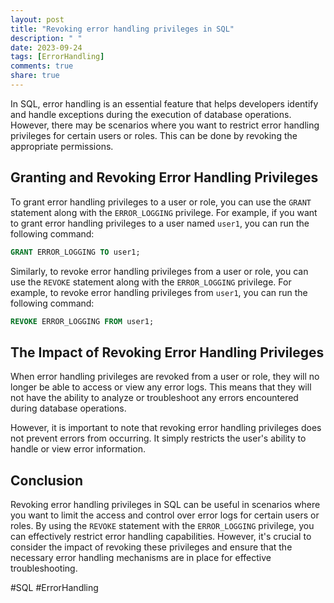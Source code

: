 ```yaml
---
layout: post
title: "Revoking error handling privileges in SQL"
description: " "
date: 2023-09-24
tags: [ErrorHandling]
comments: true
share: true
---
```


In SQL, error handling is an essential feature that helps developers identify and handle exceptions during the execution of database operations. However, there may be scenarios where you want to restrict error handling privileges for certain users or roles. This can be done by revoking the appropriate permissions.

## Granting and Revoking Error Handling Privileges

To grant error handling privileges to a user or role, you can use the `GRANT` statement along with the `ERROR_LOGGING` privilege. For example, if you want to grant error handling privileges to a user named `user1`, you can run the following command:

```sql
GRANT ERROR_LOGGING TO user1;
```

Similarly, to revoke error handling privileges from a user or role, you can use the `REVOKE` statement along with the `ERROR_LOGGING` privilege. For example, to revoke error handling privileges from `user1`, you can run the following command:

```sql
REVOKE ERROR_LOGGING FROM user1;
```

## The Impact of Revoking Error Handling Privileges

When error handling privileges are revoked from a user or role, they will no longer be able to access or view any error logs. This means that they will not have the ability to analyze or troubleshoot any errors encountered during database operations.

However, it is important to note that revoking error handling privileges does not prevent errors from occurring. It simply restricts the user's ability to handle or view error information.

## Conclusion

Revoking error handling privileges in SQL can be useful in scenarios where you want to limit the access and control over error logs for certain users or roles. By using the `REVOKE` statement with the `ERROR_LOGGING` privilege, you can effectively restrict error handling capabilities. However, it's crucial to consider the impact of revoking these privileges and ensure that the necessary error handling mechanisms are in place for effective troubleshooting.

#SQL #ErrorHandling